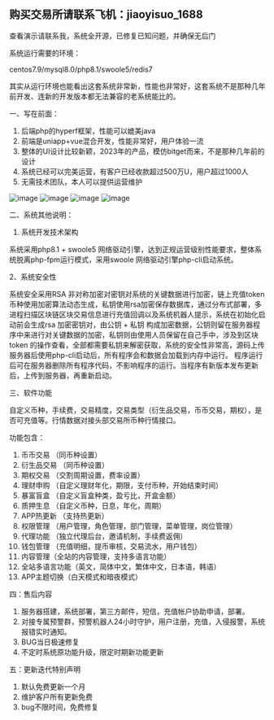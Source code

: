 ## **购买交易所请联系飞机：jiaoyisuo_1688**

查看演示请联系我，系统全开源，已修复已知问题，并确保无后门

系统运行需要的环境：

centos7.9/mysql8.0/php8.1/swoole5/redis7

其实从运行环境也能看出这套系统非常新，性能也非常好，这套系统不是那种几年前开发、连新的开发版本都无法兼容的老系统能比的。

一、写在前面：

1. 后端php的hyperf框架，性能可以媲美java
2. 前端是uniapp+vue混合开发，性能非常好，用户体验一流
3. 整体的UI设计比较新颖，2023年的产品，模仿bitget而来，不是那种几年前的设计
4. 系统已经可以完美运营，有客户已经收款超过500万U，用户超过1000人
5. 无需技术团队，本人可以提供运营维护

![image](https://github.com/user-attachments/assets/63c43242-26ff-4d40-9f1d-f7a99a623d13)
![image](https://github.com/user-attachments/assets/4f45534b-f58c-4008-a724-e37cb31d1d9e)
![image](https://github.com/user-attachments/assets/7208cafe-2138-44b8-8c40-26f23922fd5d)
![image](https://github.com/user-attachments/assets/0e97aee3-454d-4c28-b481-f70826bc9595)


二、系统其他说明：

1. 系统开发技术架构

系统采用php8.1 + swoole5 网络驱动引擎，达到正规运营级别性能要求，整体系统脱离php-fpm运行模式，采用swoole 网络驱动引擎php-cli启动系统。

2、系统安全性

系统安全采用RSA 非对称加密对密钥对系统的关键数据进行加密，链上充值token币种使用加密算法动态生成，私钥使用rsa加密保存数据库，通过分布式部署，多进程扫描区块链区块交易信息进行充值回调以及系统机器人提示，系统在初始化启动前会生成rsa 加密密钥对，由公钥 + 私钥 构成加密数据，公钥则留在服务器程序中来进行对关键数据的加密，私钥则由使用人员保留在自己手中，涉及到区块token 的操作查看，全部都需要私钥来解密获取，系统的安全性非常高，源码上传服务器后使用php-cli启动后，所有程序会和数据会加载到内存中运行。
程序运行后可在服务器删除所有程序代码，不影响程序的运行。当程序有新版本发布更新后，上传到服务器，再重新启动。

三、软件功能

自定义币种，手续费，交易精度，交易类型（衍生品交易，币币交易，期权），是否可充值等。行情数据对接头部交易所币种行情接口。

功能包含：

1. 币币交易 （同币种设置）
2. 衍生品交易 （同币种设置）
3. 期权交易 （交割周期设置，费率设置）
4. 理财申购 （自定义理财年化，期限，支付币种，开始结束时间）
5. 暴富盲盒 （自定义盲盒种类，盈亏比，开盒金额）
6. 质押生息 （自定义币种，日息，年化，周期）
7. APP热更新 （支持热更新）
8. 权限管理 （用户管理，角色管理，部门管理，菜单管理，岗位管理）
9. 代理功能 （独立代理后台，邀请机制，手续费返佣）
10. 钱包管理 （充值明细，提币审核，交易流水，用户钱包）
11. 内容管理（全站的内容管理，支持多语言功能）
12. 全站多语言功能（英文，简体中文，繁体中文，日本语，韩语）
13. APP主题切换（白天模式和暗夜模式）

四：售后内容

1. 服务器搭建，系统部署，第三方邮件，短信，充值帐户协助申请，部署。
2. 对接专属预警群，预警机器人24小时守护，用户注册，充值，入侵报警，系统报错实时通知。
3. BUG当日极速修复
4. 不定时系统原功能升级，限定时期新功能更新

五：更新迭代特别声明

1. 默认免费更新一个月
2. 维护客户所有更新免费
3. bug不限时间，免费修复


